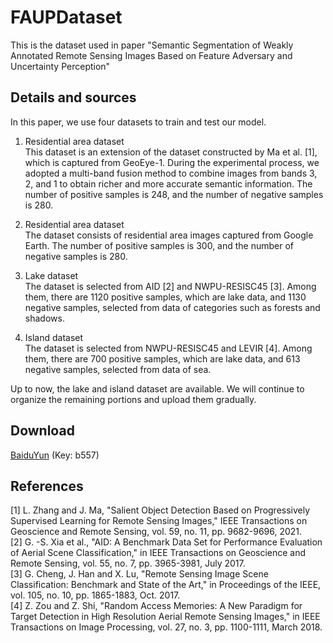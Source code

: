 # FAUPDataset

This is the dataset used in paper "Semantic Segmentation of Weakly Annotated Remote Sensing Images Based on Feature Adversary and Uncertainty Perception"

## Details and sources

In this paper, we use four datasets to train and test our model. 

1. Residential area dataset  
This dataset is an extension of the dataset constructed by Ma et al. [1], which is captured from GeoEye-1. During the experimental process, we adopted a multi-band fusion method to combine images from bands 3, 2, and 1 to obtain richer and more accurate semantic information. The number of positive samples is 248, and the number of negative samples is 280.

2. Residential area dataset  
The dataset consists of residential area images captured from Google Earth. The number of positive samples is 300, and the number of negative samples is 280.

3. Lake dataset  
The dataset is selected from AID [2] and NWPU-RESISC45 [3]. Among them, there are 1120 positive samples, which are lake data, and 1130 negative samples, selected from data of categories such as forests and shadows.

4. Island dataset  
The dataset is selected from NWPU-RESISC45 and LEVIR [4]. Among them, there are 700 positive samples, which are lake data, and 613 negative samples, selected from data of sea.

Up to now, the lake and island dataset are available. We will continue to organize the remaining portions and upload them gradually.

## Download

[BaiduYun](https://pan.baidu.com/s/1gTdkkOA6-oNvHKj7ZV2DxA) (Key: b557)

## References

[1] L. Zhang and J. Ma, "Salient Object Detection Based on Progressively Supervised Learning for Remote Sensing Images," IEEE Transactions on Geoscience and Remote Sensing, vol. 59, no. 11, pp. 9682-9696, 2021.  
[2] G. -S. Xia et al., "AID: A Benchmark Data Set for Performance Evaluation of Aerial Scene Classification," in IEEE Transactions on Geoscience and Remote Sensing, vol. 55, no. 7, pp. 3965-3981, July 2017.  
[3] G. Cheng, J. Han and X. Lu, "Remote Sensing Image Scene Classification: Benchmark and State of the Art," in Proceedings of the IEEE, vol. 105, no. 10, pp. 1865-1883, Oct. 2017.  
[4] Z. Zou and Z. Shi, "Random Access Memories: A New Paradigm for Target Detection in High Resolution Aerial Remote Sensing Images," in IEEE Transactions on Image Processing, vol. 27, no. 3, pp. 1100-1111, March 2018.

